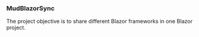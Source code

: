 ### MudBlazorSync
The project objective is to share different Blazor frameworks in one Blazor project. 

